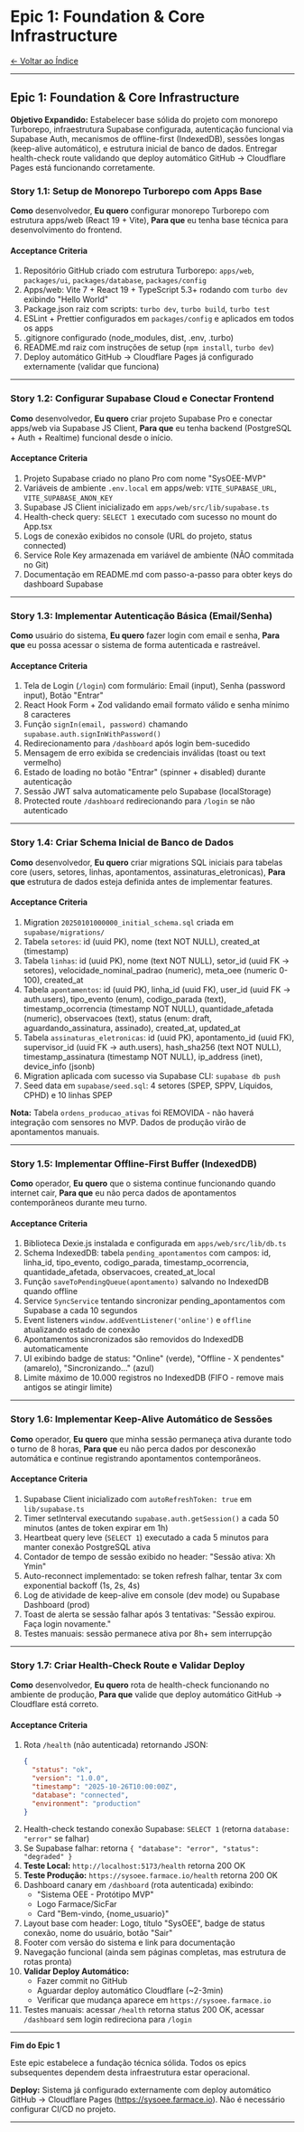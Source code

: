# Epic 1: Foundation & Core Infrastructure

[← Voltar ao Índice](./index.md)

---


## Epic 1: Foundation & Core Infrastructure

**Objetivo Expandido:** Estabelecer base sólida do projeto com monorepo Turborepo, infraestrutura Supabase configurada, autenticação funcional via Supabase Auth, mecanismos de offline-first (IndexedDB), sessões longas (keep-alive automático), e estrutura inicial de banco de dados. Entregar health-check route validando que deploy automático GitHub → Cloudflare Pages está funcionando corretamente.

### Story 1.1: Setup de Monorepo Turborepo com Apps Base

**Como** desenvolvedor,
**Eu quero** configurar monorepo Turborepo com estrutura apps/web (React 19 + Vite),
**Para que** eu tenha base técnica para desenvolvimento do frontend.

#### Acceptance Criteria

1. Repositório GitHub criado com estrutura Turborepo: `apps/web`, `packages/ui`, `packages/database`, `packages/config`
2. Apps/web: Vite 7 + React 19 + TypeScript 5.3+ rodando com `turbo dev` exibindo "Hello World"
3. Package.json raiz com scripts: `turbo dev`, `turbo build`, `turbo test`
4. ESLint + Prettier configurados em `packages/config` e aplicados em todos os apps
5. .gitignore configurado (node_modules, dist, .env, .turbo)
6. README.md raiz com instruções de setup (`npm install`, `turbo dev`)
7. Deploy automático GitHub → Cloudflare Pages já configurado externamente (validar que funciona)

---

### Story 1.2: Configurar Supabase Cloud e Conectar Frontend

**Como** desenvolvedor,
**Eu quero** criar projeto Supabase Pro e conectar apps/web via Supabase JS Client,
**Para que** eu tenha backend (PostgreSQL + Auth + Realtime) funcional desde o início.

#### Acceptance Criteria

1. Projeto Supabase criado no plano Pro com nome "SysOEE-MVP"
2. Variáveis de ambiente `.env.local` em apps/web: `VITE_SUPABASE_URL`, `VITE_SUPABASE_ANON_KEY`
3. Supabase JS Client inicializado em `apps/web/src/lib/supabase.ts`
4. Health-check query: `SELECT 1` executado com sucesso no mount do App.tsx
5. Logs de conexão exibidos no console (URL do projeto, status connected)
6. Service Role Key armazenada em variável de ambiente (NÃO commitada no Git)
7. Documentação em README.md com passo-a-passo para obter keys do dashboard Supabase

---

### Story 1.3: Implementar Autenticação Básica (Email/Senha)

**Como** usuário do sistema,
**Eu quero** fazer login com email e senha,
**Para que** eu possa acessar o sistema de forma autenticada e rastreável.

#### Acceptance Criteria

1. Tela de Login (`/login`) com formulário: Email (input), Senha (password input), Botão "Entrar"
2. React Hook Form + Zod validando email formato válido e senha mínimo 8 caracteres
3. Função `signIn(email, password)` chamando `supabase.auth.signInWithPassword()`
4. Redirecionamento para `/dashboard` após login bem-sucedido
5. Mensagem de erro exibida se credenciais inválidas (toast ou text vermelho)
6. Estado de loading no botão "Entrar" (spinner + disabled) durante autenticação
7. Sessão JWT salva automaticamente pelo Supabase (localStorage)
8. Protected route `/dashboard` redirecionando para `/login` se não autenticado

---

### Story 1.4: Criar Schema Inicial de Banco de Dados

**Como** desenvolvedor,
**Eu quero** criar migrations SQL iniciais para tabelas core (users, setores, linhas, apontamentos, assinaturas_eletronicas),
**Para que** estrutura de dados esteja definida antes de implementar features.

#### Acceptance Criteria

1. Migration `20250101000000_initial_schema.sql` criada em `supabase/migrations/`
2. Tabela `setores`: id (uuid PK), nome (text NOT NULL), created_at (timestamp)
3. Tabela `linhas`: id (uuid PK), nome (text NOT NULL), setor_id (uuid FK → setores), velocidade_nominal_padrao (numeric), meta_oee (numeric 0-100), created_at
4. Tabela `apontamentos`: id (uuid PK), linha_id (uuid FK), user_id (uuid FK → auth.users), tipo_evento (enum), codigo_parada (text), timestamp_ocorrencia (timestamp NOT NULL), quantidade_afetada (numeric), observacoes (text), status (enum: draft, aguardando_assinatura, assinado), created_at, updated_at
5. Tabela `assinaturas_eletronicas`: id (uuid PK), apontamento_id (uuid FK), supervisor_id (uuid FK → auth.users), hash_sha256 (text NOT NULL), timestamp_assinatura (timestamp NOT NULL), ip_address (inet), device_info (jsonb)
6. Migration aplicada com sucesso via Supabase CLI: `supabase db push`
7. Seed data em `supabase/seed.sql`: 4 setores (SPEP, SPPV, Líquidos, CPHD) e 10 linhas SPEP

**Nota:** Tabela `ordens_producao_ativas` foi REMOVIDA - não haverá integração com sensores no MVP. Dados de produção virão de apontamentos manuais.

---

### Story 1.5: Implementar Offline-First Buffer (IndexedDB)

**Como** operador,
**Eu quero** que o sistema continue funcionando quando internet cair,
**Para que** eu não perca dados de apontamentos contemporâneos durante meu turno.

#### Acceptance Criteria

1. Biblioteca Dexie.js instalada e configurada em `apps/web/src/lib/db.ts`
2. Schema IndexedDB: tabela `pending_apontamentos` com campos: id, linha_id, tipo_evento, codigo_parada, timestamp_ocorrencia, quantidade_afetada, observacoes, created_at_local
3. Função `saveToPendingQueue(apontamento)` salvando no IndexedDB quando offline
4. Service `SyncService` tentando sincronizar pending_apontamentos com Supabase a cada 10 segundos
5. Event listeners `window.addEventListener('online')` e `offline` atualizando estado de conexão
6. Apontamentos sincronizados são removidos do IndexedDB automaticamente
7. UI exibindo badge de status: "Online" (verde), "Offline - X pendentes" (amarelo), "Sincronizando..." (azul)
8. Limite máximo de 10.000 registros no IndexedDB (FIFO - remove mais antigos se atingir limite)

---

### Story 1.6: Implementar Keep-Alive Automático de Sessões

**Como** operador,
**Eu quero** que minha sessão permaneça ativa durante todo o turno de 8 horas,
**Para que** eu não perca dados por desconexão automática e continue registrando apontamentos contemporâneos.

#### Acceptance Criteria

1. Supabase Client inicializado com `autoRefreshToken: true` em `lib/supabase.ts`
2. Timer setInterval executando `supabase.auth.getSession()` a cada 50 minutos (antes de token expirar em 1h)
3. Heartbeat query leve (`SELECT 1`) executado a cada 5 minutos para manter conexão PostgreSQL ativa
4. Contador de tempo de sessão exibido no header: "Sessão ativa: Xh Ymin"
5. Auto-reconnect implementado: se token refresh falhar, tentar 3x com exponential backoff (1s, 2s, 4s)
6. Log de atividade de keep-alive em console (dev mode) ou Supabase Dashboard (prod)
7. Toast de alerta se sessão falhar após 3 tentativas: "Sessão expirou. Faça login novamente."
8. Testes manuais: sessão permanece ativa por 8h+ sem interrupção

---

### Story 1.7: Criar Health-Check Route e Validar Deploy

**Como** desenvolvedor,
**Eu quero** rota de health-check funcionando no ambiente de produção,
**Para que** valide que deploy automático GitHub → Cloudflare está correto.

#### Acceptance Criteria

1. Rota `/health` (não autenticada) retornando JSON:
   ```json
   {
     "status": "ok",
     "version": "1.0.0",
     "timestamp": "2025-10-26T10:00:00Z",
     "database": "connected",
     "environment": "production"
   }
   ```
2. Health-check testando conexão Supabase: `SELECT 1` (retorna `database: "error"` se falhar)
3. Se Supabase falhar: retorna `{ "database": "error", "status": "degraded" }`
4. **Teste Local:** `http://localhost:5173/health` retorna 200 OK
5. **Teste Produção:** `https://sysoee.farmace.io/health` retorna 200 OK
6. Dashboard canary em `/dashboard` (rota autenticada) exibindo:
   - "Sistema OEE - Protótipo MVP"
   - Logo Farmace/SicFar
   - Card "Bem-vindo, {nome_usuario}"
7. Layout base com header: Logo, título "SysOEE", badge de status conexão, nome do usuário, botão "Sair"
8. Footer com versão do sistema e link para documentação
9. Navegação funcional (ainda sem páginas completas, mas estrutura de rotas pronta)
10. **Validar Deploy Automático:**
    - Fazer commit no GitHub
    - Aguardar deploy automático Cloudflare (~2-3min)
    - Verificar que mudança aparece em `https://sysoee.farmace.io`
11. Testes manuais: acessar `/health` retorna status 200 OK, acessar `/dashboard` sem login redireciona para `/login`

---

**Fim do Epic 1**

Este epic estabelece a fundação técnica sólida. Todos os epics subsequentes dependem desta infraestrutura estar operacional.

**Deploy:** Sistema já configurado externamente com deploy automático GitHub → Cloudflare Pages (https://sysoee.farmace.io). Não é necessário configurar CI/CD no projeto.

---
